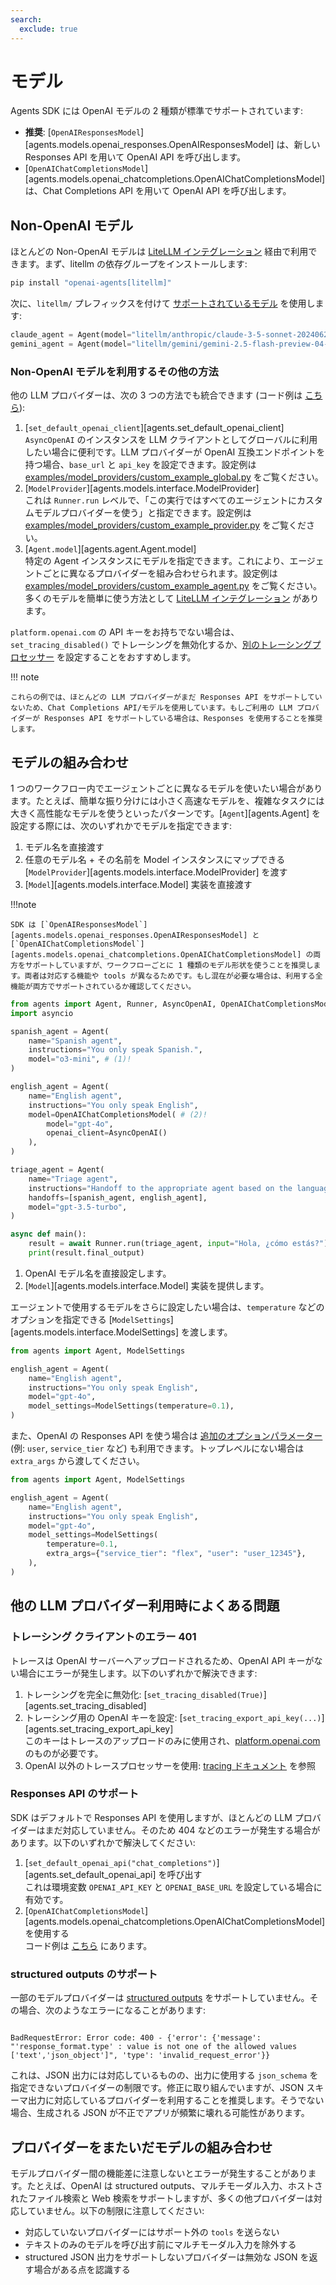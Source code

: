 ```yaml
---
search:
  exclude: true
---
```

# モデル

Agents SDK には OpenAI モデルの 2 種類が標準でサポートされています:

- **推奨**: [`OpenAIResponsesModel`][agents.models.openai_responses.OpenAIResponsesModel] は、新しい Responses API を用いて OpenAI API を呼び出します。  
- [`OpenAIChatCompletionsModel`][agents.models.openai_chatcompletions.OpenAIChatCompletionsModel] は、Chat Completions API を用いて OpenAI API を呼び出します。

## Non-OpenAI モデル

ほとんどの Non-OpenAI モデルは [LiteLLM インテグレーション](./litellm.md) 経由で利用できます。まず、litellm の依存グループをインストールします:

```bash
pip install "openai-agents[litellm]"
```

次に、`litellm/` プレフィックスを付けて [サポートされているモデル](https://docs.litellm.ai/docs/providers) を使用します:

```python
claude_agent = Agent(model="litellm/anthropic/claude-3-5-sonnet-20240620", ...)
gemini_agent = Agent(model="litellm/gemini/gemini-2.5-flash-preview-04-17", ...)
```

### Non-OpenAI モデルを利用するその他の方法

他の LLM プロバイダーは、次の 3 つの方法でも統合できます (コード例は [こちら](https://github.com/openai/openai-agents-python/tree/main/examples/model_providers/)):

1. [`set_default_openai_client`][agents.set_default_openai_client]  
   `AsyncOpenAI` のインスタンスを LLM クライアントとしてグローバルに利用したい場合に便利です。LLM プロバイダーが OpenAI 互換エンドポイントを持つ場合、`base_url` と `api_key` を設定できます。設定例は [examples/model_providers/custom_example_global.py](https://github.com/openai/openai-agents-python/tree/main/examples/model_providers/custom_example_global.py) をご覧ください。
2. [`ModelProvider`][agents.models.interface.ModelProvider]  
   これは `Runner.run` レベルで、「この実行ではすべてのエージェントにカスタムモデルプロバイダーを使う」と指定できます。設定例は [examples/model_providers/custom_example_provider.py](https://github.com/openai/openai-agents-python/tree/main/examples/model_providers/custom_example_provider.py) をご覧ください。
3. [`Agent.model`][agents.agent.Agent.model]  
   特定の Agent インスタンスにモデルを指定できます。これにより、エージェントごとに異なるプロバイダーを組み合わせられます。設定例は [examples/model_providers/custom_example_agent.py](https://github.com/openai/openai-agents-python/tree/main/examples/model_providers/custom_example_agent.py) をご覧ください。多くのモデルを簡単に使う方法として [LiteLLM インテグレーション](./litellm.md) があります。

`platform.openai.com` の API キーをお持ちでない場合は、`set_tracing_disabled()` でトレーシングを無効化するか、[別のトレーシングプロセッサー](../tracing.md) を設定することをおすすめします。

!!! note

    これらの例では、ほとんどの LLM プロバイダーがまだ Responses API をサポートしていないため、Chat Completions API/モデルを使用しています。もしご利用の LLM プロバイダーが Responses API をサポートしている場合は、Responses を使用することを推奨します。

## モデルの組み合わせ

1 つのワークフロー内でエージェントごとに異なるモデルを使いたい場合があります。たとえば、簡単な振り分けには小さく高速なモデルを、複雑なタスクには大きく高性能なモデルを使うといったパターンです。[`Agent`][agents.Agent] を設定する際には、次のいずれかでモデルを指定できます:

1. モデル名を直接渡す  
2. 任意のモデル名 + その名前を Model インスタンスにマップできる [`ModelProvider`][agents.models.interface.ModelProvider] を渡す  
3. [`Model`][agents.models.interface.Model] 実装を直接渡す

!!!note

    SDK は [`OpenAIResponsesModel`][agents.models.openai_responses.OpenAIResponsesModel] と [`OpenAIChatCompletionsModel`][agents.models.openai_chatcompletions.OpenAIChatCompletionsModel] の両方をサポートしていますが、ワークフローごとに 1 種類のモデル形状を使うことを推奨します。両者は対応する機能や tools が異なるためです。もし混在が必要な場合は、利用する全機能が両方でサポートされているか確認してください。

```python
from agents import Agent, Runner, AsyncOpenAI, OpenAIChatCompletionsModel
import asyncio

spanish_agent = Agent(
    name="Spanish agent",
    instructions="You only speak Spanish.",
    model="o3-mini", # (1)!
)

english_agent = Agent(
    name="English agent",
    instructions="You only speak English",
    model=OpenAIChatCompletionsModel( # (2)!
        model="gpt-4o",
        openai_client=AsyncOpenAI()
    ),
)

triage_agent = Agent(
    name="Triage agent",
    instructions="Handoff to the appropriate agent based on the language of the request.",
    handoffs=[spanish_agent, english_agent],
    model="gpt-3.5-turbo",
)

async def main():
    result = await Runner.run(triage_agent, input="Hola, ¿cómo estás?")
    print(result.final_output)
```

1. OpenAI モデル名を直接設定します。  
2. [`Model`][agents.models.interface.Model] 実装を提供します。

エージェントで使用するモデルをさらに設定したい場合は、`temperature` などのオプションを指定できる [`ModelSettings`][agents.models.interface.ModelSettings] を渡します。

```python
from agents import Agent, ModelSettings

english_agent = Agent(
    name="English agent",
    instructions="You only speak English",
    model="gpt-4o",
    model_settings=ModelSettings(temperature=0.1),
)
```

また、OpenAI の Responses API を使う場合は [追加のオプションパラメーター](https://platform.openai.com/docs/api-reference/responses/create) (例: `user`, `service_tier` など) も利用できます。トップレベルにない場合は `extra_args` から渡してください。

```python
from agents import Agent, ModelSettings

english_agent = Agent(
    name="English agent",
    instructions="You only speak English",
    model="gpt-4o",
    model_settings=ModelSettings(
        temperature=0.1,
        extra_args={"service_tier": "flex", "user": "user_12345"},
    ),
)
```

## 他の LLM プロバイダー利用時によくある問題

### トレーシング クライアントのエラー 401

トレースは OpenAI サーバーへアップロードされるため、OpenAI API キーがない場合にエラーが発生します。以下のいずれかで解決できます:

1. トレーシングを完全に無効化: [`set_tracing_disabled(True)`][agents.set_tracing_disabled]  
2. トレーシング用の OpenAI キーを設定: [`set_tracing_export_api_key(...)`][agents.set_tracing_export_api_key]  
   このキーはトレースのアップロードのみに使用され、[platform.openai.com](https://platform.openai.com/) のものが必要です。  
3. OpenAI 以外のトレースプロセッサーを使用: [tracing ドキュメント](../tracing.md#custom-tracing-processors) を参照

### Responses API のサポート

SDK はデフォルトで Responses API を使用しますが、ほとんどの LLM プロバイダーはまだ対応していません。そのため 404 などのエラーが発生する場合があります。以下のいずれかで解決してください:

1. [`set_default_openai_api("chat_completions")`][agents.set_default_openai_api] を呼び出す  
   これは環境変数 `OPENAI_API_KEY` と `OPENAI_BASE_URL` を設定している場合に有効です。  
2. [`OpenAIChatCompletionsModel`][agents.models.openai_chatcompletions.OpenAIChatCompletionsModel] を使用する  
   コード例は [こちら](https://github.com/openai/openai-agents-python/tree/main/examples/model_providers/) にあります。

### structured outputs のサポート

一部のモデルプロバイダーは [structured outputs](https://platform.openai.com/docs/guides/structured-outputs) をサポートしていません。その場合、次のようなエラーになることがあります:

```

BadRequestError: Error code: 400 - {'error': {'message': "'response_format.type' : value is not one of the allowed values ['text','json_object']", 'type': 'invalid_request_error'}}

```

これは、JSON 出力には対応しているものの、出力に使用する `json_schema` を指定できないプロバイダーの制限です。修正に取り組んでいますが、JSON スキーマ出力に対応しているプロバイダーを利用することを推奨します。そうでない場合、生成される JSON が不正でアプリが頻繁に壊れる可能性があります。

## プロバイダーをまたいだモデルの組み合わせ

モデルプロバイダー間の機能差に注意しないとエラーが発生することがあります。たとえば、OpenAI は structured outputs、マルチモーダル入力、ホストされたファイル検索と Web 検索をサポートしますが、多くの他プロバイダーは対応していません。以下の制限に注意してください:

- 対応していないプロバイダーにはサポート外の `tools` を送らない  
- テキストのみのモデルを呼び出す前にマルチモーダル入力を除外する  
- structured JSON 出力をサポートしないプロバイダーは無効な JSON を返す場合がある点を認識する